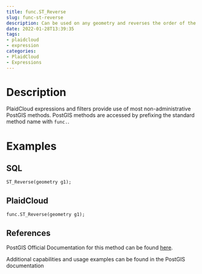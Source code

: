 ```yaml
---
title: func.ST_Reverse
slug: func-st-reverse
description: Can be used on any geometry and reverses the order of the vertexes
date: 2022-01-28T13:39:35
tags:
- plaidcloud
- expression
categories:
- PlaidCloud
- Expressions
---
```



# Description


PlaidCloud expressions and filters provide use of most non-administrative PostGIS methods. PostGIS methods are accessed by prefixing the standard method name with `func.`.



# Examples


## SQL



```
ST_Reverse(geometry g1);
```


## PlaidCloud



```
func.ST_Reverse(geometry g1);
```


## References


PostGIS Official Documentation for this method can be found [here](https://postgis.net/docs/manual-3.1/ST_Reverse.html).



Additional capabilities and usage examples can be found in the PostGIS documentation

